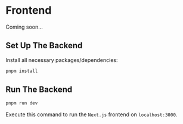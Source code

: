# Frontend

Coming soon...

## Set Up The Backend

Install all necessary packages/dependencies:

```bash
pnpm install
```

## Run The Backend

```bash
pnpm run dev
```

Execute this command to run the `Next.js` frontend on `localhost:3000`.
